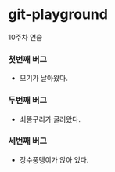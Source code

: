 # git-playground
10주차 연습

### 첫번째 버그
- 모기가 날아왔다.

### 두번째 버그
- 쇠똥구리가 굴러왔다.

### 세번째 버그
- 장수풍뎅이가 앉아 있다.